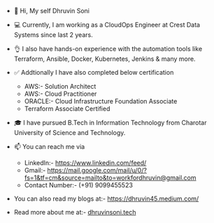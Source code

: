 - 👋 Hi, My self Dhruvin Soni

- 💻 Currently, I am working as a CloudOps Engineer at Crest Data Systems since last 2 years.

- 👌 I also have hands-on experience with the automation tools like Terraform, Ansible, Docker, Kubernetes, Jenkins & many more.

- ✅ Addtionally I have also completed below certification

  - AWS:- Solution Architect
  - AWS:- Cloud Practitioner
  - ORACLE:- Cloud Infrastructure Foundation Associate
  - Terraform Associate Certified

- 🎓 I have pursued B.Tech in Information Technology from Charotar University of Science and Technology.

- 📫 You can reach me via

  - LinkedIn:- https://www.linkedin.com/feed/
  - Gmail:- https://mail.google.com/mail/u/0/?fs=1&tf=cm&source=mailto&to=workfordhruvin@gmail.com
  - Contact Number:- (+91) 9099455523

- You can also read my blogs at:- https://dhruvin45.medium.com/

- Read more about me at:- [dhruvinsoni.tech](https://dhruvinsoni.s3.ap-south-1.amazonaws.com/index.html)
